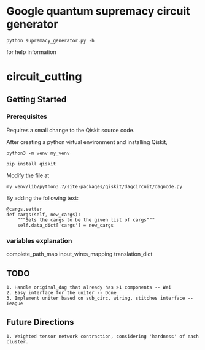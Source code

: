 # Google quantum supremacy circuit generator
```
python supremacy_generator.py -h
```
for help information

# circuit_cutting
## Getting Started

### Prerequisites

Requires a small change to the Qiskit source code.

After creating a python virtual environment and installing Qiskit,

```
python3 -m venv my_venv

pip install qiskit
```

Modify the file at

```
my_venv/lib/python3.7/site-packages/qiskit/dagcircuit/dagnode.py
```

By adding the following text:

```
@cargs.setter
def cargs(self, new_cargs):
    """Sets the cargs to be the given list of cargs"""
    self.data_dict['cargs'] = new_cargs
```
### variables explanation
complete_path_map
input_wires_mapping
translation_dict
## TODO

```
1. Handle original_dag that already has >1 components -- Wei
2. Easy interface for the uniter -- Done
3. Implement uniter based on sub_circ, wiring, stitches interface -- Teague
```
## Future Directions

```
1. Weighted tensor network contraction, considering 'hardness' of each cluster.
```

